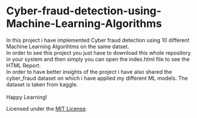 # Cyber-fraud-detection-using-Machine-Learning-Algorithms

In this project i have implemented Cyber fraud detection using 10 different Machine Learning Algorihtms on the same datset. <br/>
In order to see this project you just have to download this whole repository in your system and then simply you can open the index.html file to see the HTML Report.
<br/>In order to have better insights of the project i have also shared the cyber_fraud dataset on which i have applied my different ML models.
The dataset is taken from kaggle.
<br/><br/>
Happy Learning!

Licensed under the [MIT License](LICENSE).
